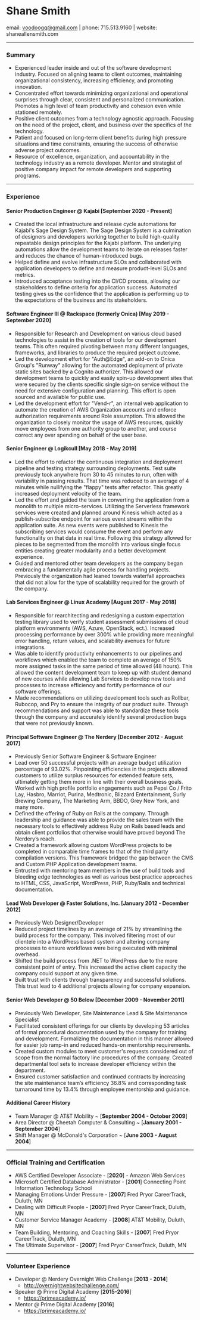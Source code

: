# Shane Smith

email: voodoogq@gmail.com | phone: 715.513.9160 | website: shaneallensmith.com

---

### Summary

- Experienced leader inside and out of the software development industry.
  Focused on aligning teams to client outcomes, maintaining organizational
  consistency, increasing efficiency, and promoting innovation.
- Concentrated effort towards minimizing organizational and operational
  surprises through clear, consistent and personalized communication. Promotes a
  high level of team productivity and cohesion even while stationed remotely.
- Positive client outcomes from a technology agnostic approach. Focusing on the
  need of the project, client, and business over the specifics of the
  technology.
- Patient and focused on long-term client benefits during high pressure
  situations and time constraints, ensuring the success of otherwise adverse
  project outcomes.
- Resource of excellence, organization, and accountability in the technology
  industry as a remote developer. Mentor and strategist of positive company
  impact for remote developers and supporting programs.

---

### Experience

#### Senior Production Engineer @ Kajabi [**September 2020 - Present**]
- Created the local infrastructure and release cycle automations for Kajabi's Sage
  Design System. The Sage Design System is a culmination of designers and developers
  working together to build high-quality repeatable design principles for the Kajabi
  platform. The underlying automations allow the development teams to iterate on
  releases faster and reduces the chance of human-introduced bugs.
- Helped define and evolve infrastructure SLOs and collaborated with application
  developers to define and measure product-level SLOs and metrics.
- Introduced acceptance testing into the CI/CD process, allowing our stakeholders
  to define criteria for application success. Automated testing gives us the
  confidence that the application is performing up to the expectations of the
  business and its stakeholders.

#### Software Engineer III @ Rackspace (formerly Onica) [**May 2019 - September 2020**]

- Responsible for Research and Development on various cloud based technologies to
  assist in the creation of tools for our development teams. This often required
  pivoting between many different languages, frameworks, and libraries to produce
  the required project outcome.
- Led the development effort for "Auth@Edge", an add-on to Onica Group's "Runway"
  allowing for the automated deployment of private static sites backed by a Cognito
  authorizer. This allowed our development teams to quickly and easily spin-up
  development sites that were secured by the clients specific single sign-on
  service without the need for extensive configuration and planning. This
  effort is open sourced and available for public use.
- Led the development effort for "Vend-r", an internal web application to automate
  the creation of AWS Organization accounts and enforce authorization requirements
  around Role assumption. This allowed the organization to closely monitor the
  usage of AWS resources, quickly move employees from one authority group to
  another, and course correct any over spending on behalf of the user base.

#### Senior Engineer @ Logikcull [**May 2018 - May 2019**]

- Led the effort to refactor the continuous integration and deployment pipeline
  and testing strategy surrounding deployments. Test suite previously took
  anywhere from 30 to 45 minutes to run, often with variability in passing results.
  That time was reduced to an average of 4 minutes while nullifying the "flappy"
  tests after refactor. This greatly increased deployment velocity of the team.
- Led the effort and guided the team in converting the application from a monolith
  to multiple micro-services. Utilizing the Serverless framework services were
  created and planned around Kinesis which acted as a publish-subscribe endpoint
  for various event streams within the application suite. As new events were
  published to Kinesis the subscribing services would consume the event and
  perform any functionality on that data in real time. Following this strategy
  allowed for pieces to be segmented from the monolith into various single focus
  entities creating greater modularity and a better development experience.
- Guided and mentored other team developers as the company began embracing a
  fundamentally agile process for handling projects. Previously the organization
  had leaned towards waterfall approaches that did not allow for the type of
  scalability required for the growth of the company.

#### Lab Services Engineer @ Linux Academy [**August 2017 - May 2018**]

- Responsible for rearchitecting and redesigning a custom expectation testing
  library used to verify student assessment submissions of cloud platform
  environments (AWS, Azure, OpenStack, ect.). Increased processing performance
  by over 300% while providing more meaningful error handling, return values,
  and scalability avenues for future integrations.
- Was able to identify productivity enhancements to our pipelines and workflows
  which enabled the team to complete an average of 150% more assigned tasks in
  the same period of time allowed (48 hours). This allowed the content
  development team to keep up with student demand of new courses while allowing
  Lab Services to develop new tools and processes to increase efficiency and
  fortify performance of our software offerings.
- Made recommendations on utilizing development tools such as Rollbar, Rubocop,
  and Pry to ensure the integrity of our product suite. Through recommendations
  and support was able to standardize these tools through the company and
  accurately identify several production bugs that were not previously known.

#### Principal Software Engineer @ The Nerdery [**December 2012 - August 2017**]

- Previously Senior Software Engineer & Software Engineer
- Lead over 50 successful projects with an average budget utilization percentage
  of 93.02%. Pinpointing efficiencies in the projects allowed customers to
  utilize surplus resources for extended feature sets, ultimately getting them
  more in line with their overall business goals. Worked with high profile
  portfolio engagements such as Pepsi Co / Frito Lay, Hasbro, Marriot, Purina,
  Medtronic, Blizzard Entertainment, Surly Brewing Company, The
  Marketing Arm, BBDO, Grey New York, and many more.
- Defined the offering of Ruby on Rails at the company. Through leadership and
  guidance was able to provide the sales team with the necessary tools to
  effectively address Ruby on Rails based leads and obtain client portfolios
  that otherwise would have proved beyond The Nerdery’s reach.
- Created a framework allowing custom WordPress projects to be completed in
  comparable time frames to that of the third party compilation versions. This
  framework bridged the gap between the CMS and Custom PHP Application
  development teams.
- Entrusted with mentoring team members in the use of build tools and bleeding
  edge technologies as well as various best practice approaches to HTML, CSS,
  JavaScript, WordPress, PHP, Ruby/Rails and technical documentation.

#### Lead Web Developer @ Faster Solutions, Inc. [**January 2012 - December 2012**]

- Previously Web Designer/Developer
- Reduced project timelines by an average of 21% by streamlining the build
  process for the company. This involved filtering most of our clientele into a
  WordPress based system and altering company processes to ensure workflows were
  being executed with minimal overhead.
- Shifted the build process from .NET to WordPress due to the more consistent
  point of entry. This increased the active client capacity the company could
  support at any given time.
- Built trust with clients through transparency and successful solutions. This
  trust lead to 4 additional projects allowing for company expansion.

#### Senior Web Developer @ 50 Below [**December 2009 - November 2011**]

- Previously Web Developer, Site Maintenance Lead & Site Maintenance Specialist
- Facilitated consistent offerings for our clients by developing 53 articles of
  formal procedural documentation used by the company for training and
  development. Formalizing the documentation in this manner allowed for easier
  job ramp-in and reduced hands-on mentorship requirements.
- Created custom modules to meet customer's requests considered out of scope
  from the normal factory line procedures of the company. Created departmental
  tool sets to increase developer efficiency within the department.
- Ensured customer satisfaction and continued contracts by increasing the site
  maintenance team’s efficiency 36.8% and corresponding task turnaround time by
  13.4% through employee mentorship and guidance.

#### Additional Career History

- Team Manager @ AT&T Mobility ~ [**September 2004 - October 2009**]
- Area Director @ Cheetah Computer & Consulting ~ [**January 2001 - September
  2004**]
- Shift Manager @ McDonald's Corporation ~ [**June 2003 - August 2004**]

---

### Official Training and Certification

- AWS Certified Developer Associate - [**2020**] - Amazon Web Services
- Microsoft Certified Database Administrator - [**2001**] Connecting Point
  Information Technology School
- Managing Emotions Under Pressure - [**2007**] Fred Pryor CareerTrack, Duluth, MN
- Dealing with Difficult People - [**2007**] Fred Pryor CareerTrack, Duluth, MN
- Customer Service Manager Academy - [**2008**] AT&T Mobility, Duluth, MN
- Team Building, Mentoring, and Coaching Skills - [**2007**] Fred Pryor CareerTrack, Duluth, MN
- The Ultimate Supervisor - [**2007**] Fred Pryor CareerTrack, Duluth, MN

---

### Volunteer Experience

- Developer @ Nerdery Overnight Web Challenge [**2013 - 2014**]
  - http://overnightwebsitechallenge.com/
- Speaker @ Prime Digital Academy [**2015-2016**]
  - https://primeacademy.io/
- Mentor @ Prime Digital Academy [**2016**]
  - https://primeacademy.io/
